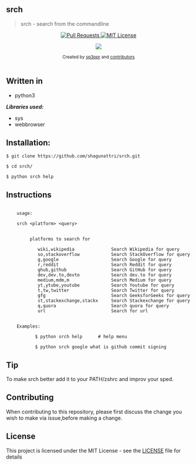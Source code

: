 ## srch

>srch - search from the commandline


<p align="center">
  <a href="https://github.com/shagunattri/pwgen/pulls">
    <img src="https://img.shields.io/badge/PRs-welcome-brightgreen.svg?longCache=true" alt="Pull Requests">
  </a>
  <a href="LICENSE">
    <img src="https://img.shields.io/badge/License-MIT-lightgrey.svg?longCache=true" alt="MIT License">
  </a>
</p>

<p align="center">
  <a href="https://twitter.com/sp3ppr" target="_blank">
    <img src="https://img.shields.io/twitter/follow/sp3ppr.svg?logo=twitter">
  </a>
</p>

<div align="center">
  <sub>Created by
  <a href="https://twitter.com/sp3ppr">sp3ppr</a> and
  <a href="https://github.com/shagunattri/pwGen/graphs/contributors">contributors</a>
</div>

<br>


## Written in
- python3


***Libraries used:***
- sys
- webbrowser


## Installation:

```console
$ git clone https://github.com/shagunattri/srch.git

$ cd srch/

$ python srch help
```

## Instructions

```console

    usage:
    
    srch <platform> <query>


         platforms to search for

            wiki,wikipedia              Search Wikipedia for query
            so,stackoverflow            Search StackOverflow for query
            g,google                    Search Google for query
            r,reddit                    Search Reddit for query
            ghub,github                 Search GitHub for query
            dev,dev.to,devto            Search dev.to for query
            medium,mdm,m                Search Medium for query
            yt,ytube,youtube            Search Youtube for query
            t,tw,twitter                Search Twitter for query
            gfg                         Search GeeksforGeeks for query
            st,stackexchange,stackx     Search Stackexchange for query
            q,quora                     Search quora for query
            url                         Search for url

            
    Examples:

           $ python srch help      # help menu
            
           $ python srch google what is github commit signing
```

## Tip

To make srch better add it to your PATH/zshrc and improv your sped.

## Contributing

When contributing to this repository, please first discuss the change you wish to make via issue,before making a change.


## License

This project is licensed under the MIT License - see the [LICENSE](LICENSE) file for details

